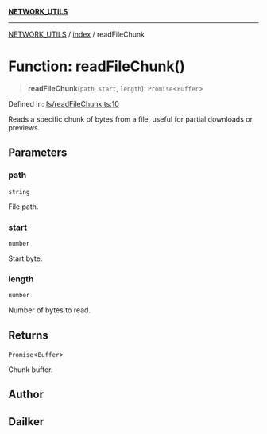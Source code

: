 [**NETWORK_UTILS**](../../README.md)

***

[NETWORK_UTILS](../../README.md) / [index](../README.md) / readFileChunk

# Function: readFileChunk()

> **readFileChunk**(`path`, `start`, `length`): `Promise`\<`Buffer`\>

Defined in: [fs/readFileChunk.ts:10](https://github.com/dailker/everyutil/blob/26e2bb73429918cf0d08899e9efd90b82a42c92e/src/fs/readFileChunk.ts#L10)

Reads a specific chunk of bytes from a file, useful for partial downloads or previews.

## Parameters

### path

`string`

File path.

### start

`number`

Start byte.

### length

`number`

Number of bytes to read.

## Returns

`Promise`\<`Buffer`\>

Chunk buffer.

## Author

## Dailker
